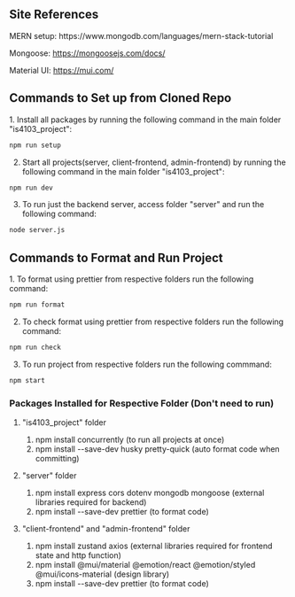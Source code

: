 <h2>Site References</h2>
MERN setup: https://www.mongodb.com/languages/mern-stack-tutorial

Mongoose: https://mongoosejs.com/docs/

Material UI: https://mui.com/

<h2>Commands to Set up from Cloned Repo</h3>
1. Install all packages by running the following command in the main folder "is4103_project":

```bash
npm run setup
```

2. Start all projects(server, client-frontend, admin-frontend) by running the following command in the main folder "is4103_project":

```bash
npm run dev
```

3. To run just the backend server, access folder "server" and run the following command:

```bash
node server.js
```

<h2>Commands to Format and Run Project </h2>
1. To format using prettier from respective folders run the following command:

```bash
npm run format
```

2. To check format using prettier from respective folders run the following command:

```bash
npm run check
```

3. To run project from respective folders run the following commmand:

```bash
npm start
```

<h3> Packages Installed for Respective Folder (Don't need to run) </h3>

1. "is4103_project" folder

   1. npm install concurrently (to run all projects at once)
   2. npm install --save-dev husky pretty-quick (auto format code when committing)

2. "server" folder

   1. npm install express cors dotenv mongodb mongoose (external libraries required for backend)
   2. npm install --save-dev prettier (to format code)

3. "client-frontend" and "admin-frontend" folder
   1. npm install zustand axios (external libraries required for frontend state and http function)
   2. npm install @mui/material @emotion/react @emotion/styled @mui/icons-material (design library)
   3. npm install --save-dev prettier (to format code)
